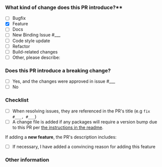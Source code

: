 <!--
Update "[ ]" to "[x]" to check a box

Please make sure to read the Pull Request Guidelines: https://github.com/tauri-apps/tauri/blob/dev/.github/CONTRIBUTING.md#pull-request-guidelines
-->

### What kind of change does this PR introduce?**
<!-- Check at least one. If you are introducing a new binding, you must reference an issue where this binding has been proposed, discussed and approved by the maintainers. -->

- [ ] Bugfix
- [x] Feature
- [ ] Docs
- [ ] New Binding Issue #___
- [ ] Code style update
- [ ] Refactor
- [ ] Build-related changes
- [ ] Other, please describe:

### Does this PR introduce a breaking change?
<!-- If yes, please describe the impact and migration path for existing applications in an attached issue. -->

- [ ] Yes, and the changes were approved in issue #___
- [ ] No

### Checklist
- [ ] When resolving issues, they are referenced in the PR's title (e.g `fix #___, #___`)
- [ ] A change file is added if any packages will require a version bump due to this PR per [the instructions in the readme](https://github.com/tauri-apps/tauri/blob/dev/.changes/readme.md).

If adding a **new feature**, the PR's description includes:
- [ ] If necessary, I have added a convincing reason for adding this feature

### Other information

